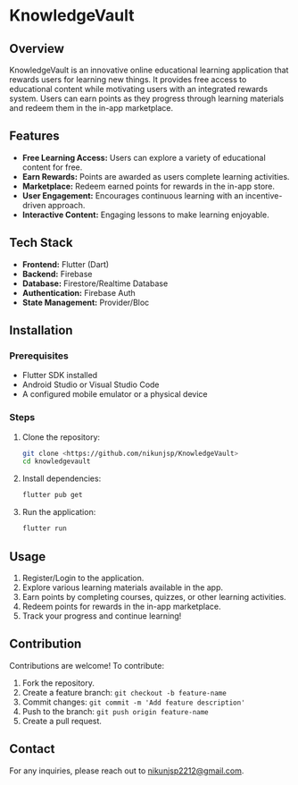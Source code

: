 # KnowledgeVault

## Overview
KnowledgeVault is an innovative online educational learning application that rewards users for learning new things. It provides free access to educational content while motivating users with an integrated rewards system. Users can earn points as they progress through learning materials and redeem them in the in-app marketplace.

## Features
- **Free Learning Access:** Users can explore a variety of educational content for free.
- **Earn Rewards:** Points are awarded as users complete learning activities.
- **Marketplace:** Redeem earned points for rewards in the in-app store.
- **User Engagement:** Encourages continuous learning with an incentive-driven approach.
- **Interactive Content:** Engaging lessons to make learning enjoyable.

## Tech Stack
- **Frontend:** Flutter (Dart)
- **Backend:** Firebase 
- **Database:** Firestore/Realtime Database
- **Authentication:** Firebase Auth 
- **State Management:** Provider/Bloc

## Installation
### Prerequisites
- Flutter SDK installed
- Android Studio or Visual Studio Code
- A configured mobile emulator or a physical device

### Steps
1. Clone the repository:
   ```sh
   git clone <https://github.com/nikunjsp/KnowledgeVault>
   cd knowledgevault
   ```
2. Install dependencies:
   ```sh
   flutter pub get
   ```
3. Run the application:
   ```sh
   flutter run
   ```

## Usage
1. Register/Login to the application.
2. Explore various learning materials available in the app.
3. Earn points by completing courses, quizzes, or other learning activities.
4. Redeem points for rewards in the in-app marketplace.
5. Track your progress and continue learning!

## Contribution
Contributions are welcome! To contribute:
1. Fork the repository.
2. Create a feature branch: `git checkout -b feature-name`
3. Commit changes: `git commit -m 'Add feature description'`
4. Push to the branch: `git push origin feature-name`
5. Create a pull request.

## Contact
For any inquiries, please reach out to nikunjsp2212@gmail.com.

